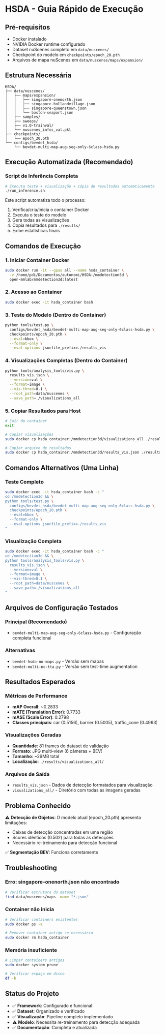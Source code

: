 # HSDA - Guia Rápido de Execução

## Pré-requisitos

- Docker instalado
- NVIDIA Docker runtime configurado
- Dataset nuScenes completo em `data/nuscenes/`
- Checkpoint do modelo em `checkpoints/epoch_20.pth`
- Arquivos de mapa nuScenes em `data/nuscenes/maps/expansion/`

## Estrutura Necessária

```
HSDA/
├── data/nuscenes/
│   ├── maps/expansion/
│   │   ├── singapore-onenorth.json
│   │   ├── singapore-hollandvillage.json
│   │   ├── singapore-queenstown.json
│   │   └── boston-seaport.json
│   ├── samples/
│   ├── sweeps/
│   ├── v1.0-trainval/
│   └── nuscenes_infos_val.pkl
├── checkpoints/
│   └── epoch_20.pth
└── configs/bevdet_hsda/
    └── bevdet-multi-map-aug-seg-only-6class-hsda.py
```

## Execução Automatizada (Recomendado)

### Script de Inferência Completa
```bash
# Executa teste + visualização + cópia de resultados automaticamente
./run_inference.sh
```

Este script automatiza todo o processo:
1. Verifica/cria/inicia o container Docker
2. Executa o teste do modelo
3. Gera todas as visualizações
4. Copia resultados para `./results/`
5. Exibe estatísticas finais

## Comandos de Execução

### 1. Iniciar Container Docker
```bash
sudo docker run -it --gpus all --name hsda_container \
  -v /home/pdi/Documentos/autonomi/HSDA:/mmdetection3d \
  open-mmlab/mmdetection3d:latest
```

### 2. Acesso ao Container
```bash
sudo docker exec -it hsda_container bash
```

### 3. Teste do Modelo (Dentro do Container)
```bash
python tools/test.py \
  configs/bevdet_hsda/bevdet-multi-map-aug-seg-only-6class-hsda.py \
  checkpoints/epoch_20.pth \
  --eval=bbox \
  --format-only \
  --eval-options jsonfile_prefix=./results_vis
```

### 4. Visualizações Completas (Dentro do Container)
```bash
python tools/analysis_tools/vis.py \
  results_vis.json \
  --version=val \
  --format=image \
  --vis-thred=0.1 \
  --root_path=data/nuscenes \
  --save_path=./visualizations_all
```

### 5. Copiar Resultados para Host
```bash
# Sair do container
exit

# Copiar visualizações
sudo docker cp hsda_container:/mmdetection3d/visualizations_all ./results/

# Copiar arquivo de resultados
sudo docker cp hsda_container:/mmdetection3d/results_vis.json ./results/
```

## Comandos Alternativos (Uma Linha)

### Teste Completo
```bash
sudo docker exec -it hsda_container bash -c "
cd /mmdetection3d && \
python tools/test.py \
  configs/bevdet_hsda/bevdet-multi-map-aug-seg-only-6class-hsda.py \
  checkpoints/epoch_20.pth \
  --eval=bbox \
  --format-only \
  --eval-options jsonfile_prefix=./results_vis
"
```

### Visualização Completa
```bash
sudo docker exec -it hsda_container bash -c "
cd /mmdetection3d && \
python tools/analysis_tools/vis.py \
  results_vis.json \
  --version=val \
  --format=image \
  --vis-thred=0.1 \
  --root_path=data/nuscenes \
  --save_path=./visualizations_all
"
```

## Arquivos de Configuração Testados

### Principal (Recomendado)
- `bevdet-multi-map-aug-seg-only-6class-hsda.py` - Configuração completa funcional

### Alternativas
- `bevdet-hsda-no-maps.py` - Versão sem mapas
- `bevdet-multi-no-tta.py` - Versão sem test-time augmentation

## Resultados Esperados

### Métricas de Performance
- **mAP Overall**: ~0.2833
- **mATE (Translation Error)**: 0.7733
- **mASE (Scale Error)**: 0.2798
- **Classes principais**: car (0.5156), barrier (0.5005), traffic_cone (0.4963)

### Visualizações Geradas
- **Quantidade**: 81 frames do dataset de validação
- **Formato**: JPG multi-view (6 câmeras + BEV)
- **Tamanho**: ~29MB total
- **Localização**: `./results/visualizations_all/`

### Arquivos de Saída
- `results_vis.json` - Dados de detecção formatados para visualização
- `visualizations_all/` - Diretório com todas as imagens geradas

## Problema Conhecido

⚠️ **Detecção de Objetos**: O modelo atual (epoch_20.pth) apresenta limitações:
- Caixas de detecção concentradas em uma região
- Scores idênticos (0.502) para todas as detecções
- Necessário re-treinamento para detecção funcional

✅ **Segmentação BEV**: Funciona corretamente

## Troubleshooting

### Erro: singapore-onenorth.json não encontrado
```bash
# Verificar estrutura do dataset
find data/nuscenes/maps -name "*.json"
```

### Container não inicia
```bash
# Verificar containers existentes
sudo docker ps -a

# Remover container antigo se necessário
sudo docker rm hsda_container
```

### Memória insuficiente
```bash
# Limpar containers antigos
sudo docker system prune

# Verificar espaço em disco
df -h
```

## Status do Projeto

- ✅ **Framework**: Configurado e funcional
- ✅ **Dataset**: Organizado e verificado
- ✅ **Visualização**: Pipeline completo implementado
- ⚠️ **Modelo**: Necessita re-treinamento para detecção adequada
- ✅ **Documentação**: Completa e atualizada

